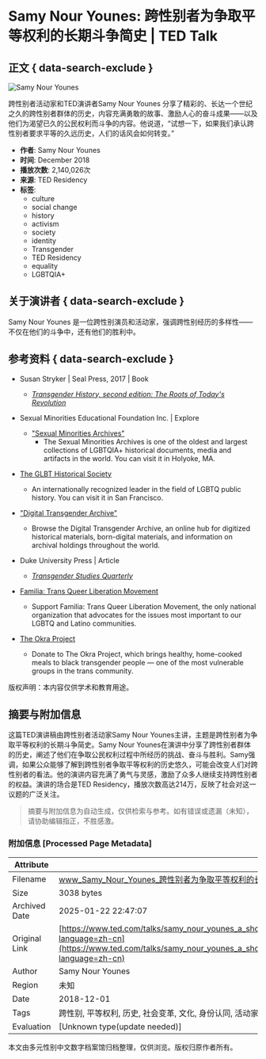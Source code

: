 # Samy Nour Younes: 跨性别者为争取平等权利的长期斗争简史 | TED Talk

## 正文 { data-search-exclude }


![Samy Nour Younes](https://pi.tedcdn.com/r/pe.tedcdn.com/images/ted/e293f66d582d2d78de3e6a02ab28c3fe90845f3a_254x191.jpg?u%5Br%5D=2&u%5Bs%5D=0.5&u%5Ba%5D=0.8&u%5Bt%5D=0.03&quality=80&w=3840?w=3840&q=80)

跨性别者活动家和TED演讲者Samy Nour Younes 分享了精彩的、长达一个世纪之久的跨性别者群体的历史，内容充满勇敢的故事、激励人心的奋斗成果——以及他们为渴望已久的公民权利而斗争的内容。他说道，“试想一下，如果我们承认跨性别者要求平等的久远历史，人们的话风会如何转变。”

- **作者**: Samy Nour Younes
- **时间**: December 2018
- **播放次数**: 2,140,026次
- **来源**: TED Residency
- **标签**: 
    - culture
    - social change
    - history
    - activism
    - society
    - identity
    - Transgender
    - TED Residency
    - equality
    - LGBTQIA+

## 关于演讲者 { data-search-exclude }

Samy Nour Younes 是一位跨性别演员和活动家，强调跨性别经历的多样性——不仅在他们的斗争中，还有他们的胜利中。

## 参考资料 { data-search-exclude }

- Susan Stryker | Seal Press, 2017 | Book
  - [_Transgender History, second edition: The Roots of Today's Revolution_](https://www.amazon.com/Transgender-History-second-Todays-Revolution/dp/158005689X/ref=as_li_tf_tl?ie=UTF8&camp=1789&creative=9325&creativeASIN=0520271440&linkCode=as2&tag=teco06-20)
  
- Sexual Minorities Educational Foundation Inc. | Explore
  - ["Sexual Minorities Archives"](https://sexualminoritiesarchives.wordpress.com/)
    - The Sexual Minorities Archives is one of the oldest and largest collections of LGBTQIA+ historical documents, media and artifacts in the world. You can visit it in Holyoke, MA.
  
- [The GLBT Historical Society](https://www.glbthistory.org/)
  - An internationally recognized leader in the field of LGBTQ public history. You can visit it in San Francisco.
  
- ["Digital Transgender Archive"](https://www.digitaltransgenderarchive.net/)
  - Browse the Digital Transgender Archive, an online hub for digitized historical materials, born-digital materials, and information on archival holdings throughout the world.

- Duke University Press | Article
  - [_Transgender Studies Quarterly_](https://www.dukeupress.edu/tsq-transgender-studies-quarterly)
  
- [Familia: Trans Queer Liberation Movement](https://familiatqlm.org/)
  - Support Familia: Trans Queer Liberation Movement, the only national organization that advocates for the issues most important to our LGBTQ and Latino communities.
  
- [The Okra Project](https://www.patreon.com/okraproject)
  - Donate to The Okra Project, which brings healthy, home-cooked meals to black transgender people — one of the most vulnerable groups in the trans community.

版权声明：本内容仅供学术和教育用途。
<!-- tcd_original_link https://www.ted.com/talks/samy_nour_younes_a_short_history_of_trans_people_s_long_fight_for_equality/footnotes?language=zh-cn -->


## 摘要与附加信息

<!-- tcd_abstract -->
这篇TED演讲稿由跨性别者活动家Samy Nour Younes主讲，主题是跨性别者为争取平等权利的长期斗争简史。Samy Nour Younes在演讲中分享了跨性别者群体的历史，阐述了他们在争取公民权利过程中所经历的挑战、奋斗与胜利。Samy强调，如果公众能够了解到跨性别者争取平等权利的历史悠久，可能会改变人们对跨性别者的看法。他的演讲内容充满了勇气与灵感，激励了众多人继续支持跨性别者的权益。演讲的场合是TED Residency，播放次数高达214万，反映了社会对这一议题的广泛关注。
<!-- tcd_abstract_end -->

> 摘要与附加信息为自动生成，仅供检索与参考。如有错误或遗漏（未知），请协助编辑指正，不胜感激。

### 附加信息 [Processed Page Metadata]

| Attribute       | Value                                  |
|-----------------|----------------------------------------|
| Filename        | www_Samy_Nour_Younes_跨性别者为争取平等权利的长期斗争简史_-_TED.md                             |
| Size            | 3038 bytes                           |
| Archived Date   | 2025-01-22 22:47:07                             |
| Original Link   | [https://www.ted.com/talks/samy_nour_younes_a_short_history_of_trans_people_s_long_fight_for_equality/footnotes?language=zh-cn](https://www.ted.com/talks/samy_nour_younes_a_short_history_of_trans_people_s_long_fight_for_equality/footnotes?language=zh-cn)                       |
| Author          | Samy Nour Younes                               |
| Region          | 未知                               |
| Date            | 2018-12-01                                 |
| Tags            | 跨性别, 平等权利, 历史, 社会变革, 文化, 身份认同, 活动家, LGBTQIA+, TED演讲, 社会                                 |
| Evaluation            | [Unknown type(update needed)]                                 |
<!-- tcd_table_end -->

本文由多元性别中文数字档案馆归档整理，仅供浏览。版权归原作者所有。
